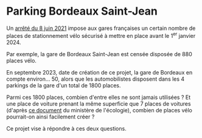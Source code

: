 # Parking Bordeaux Saint-Jean

Un [arrêté du 8 juin 2021](https://www.legifrance.gouv.fr/jorf/id/JORFTEXT000043630634#:~:text=1272%2D1.,741%20du%208%20juin%202021) impose aux gares françaises un certain nombre de places de stationnement vélo sécurisé à mettre en place avant le 1<sup>er</sup> janvier 2024.

Par exemple, la gare de Bordeaux Saint-Jean est censée disposée de 880 places vélo.

En septembre 2023, date de création de ce projet, la gare de Bordeaux en compte environ... 50, alors que les automobilistes disposent dans les 4 parkings de la gare d'un total de 1800 places.

Parmi ces 1800 places, combien d'entre elles ne sont jamais utilisées ? Et une place de voiture prenant la même superficie que 7 places de voitures (d'après [ce document](https://www.ecologie.gouv.fr/sites/default/files/guide_stationnement_velo_constructions.pdf) du ministère de l'écologie), combien de places vélo pourrait-on ainsi facilement créer ?

Ce projet vise à répondre à ces deux questions.
